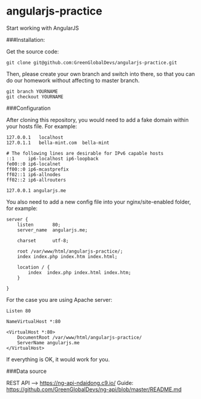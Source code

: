 # angularjs-practice
Start working with AngularJS



###Installation:

Get the source code:

```
git clone git@github.com:GreenGlobalDevs/angularjs-practice.git
```

Then, please create your own branch and switch into there, so that you can do our homework without affecting to master branch.

```
git branch YOURNAME
git checkout YOURNAME
```

###Configuration

After cloning this repository, you would need to add a fake domain within your hosts file. For example:

```
127.0.0.1   localhost
127.0.1.1   bella-mint.com  bella-mint

# The following lines are desirable for IPv6 capable hosts
::1     ip6-localhost ip6-loopback
fe00::0 ip6-localnet
ff00::0 ip6-mcastprefix
ff02::1 ip6-allnodes
ff02::2 ip6-allrouters

127.0.0.1 angularjs.me
```


You also need to add a new config file into your nginx/site-enabled folder, for example:

```
server {
    listen       80;
    server_name  angularjs.me;

    charset      utf-8;

    root /var/www/html/angularjs-practice/;
    index index.php index.htm index.html;

    location / {
        index  index.php index.html index.htm;
    }

}
```

For the case you are using Apache server:

```
Listen 80

NameVirtualHost *:80

<VirtualHost *:80>
    DocumentRoot /var/www/html/angularjs-practice/
    ServerName angularjs.me
</VirtualHost>
```

If everything is OK, it would work for you.


###Data source

REST API --> https://ng-api-ndaidong.c9.io/
Guide: https://github.com/GreenGlobalDevs/ng-api/blob/master/README.md

